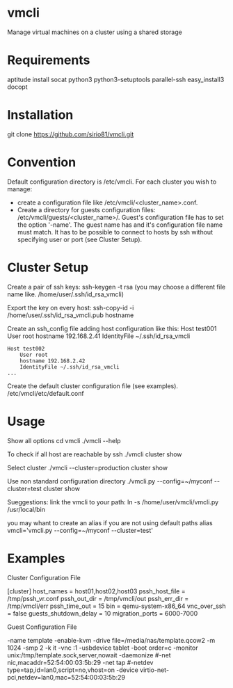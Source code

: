 vmcli
=====

Manage virtual machines on a cluster using a shared storage



Requirements
============

aptitude install socat python3 python3-setuptools parallel-ssh
easy_install3 docopt



Installation
============

git clone https://github.com/sirio81/vmcli.git



Convention
==========
Default configuration directory is /etc/vmcli.
For each cluster you wish to manage:
  - create a configuration file like /etc/vmcli/<cluster_name>.conf.
  - Create a directory for guests configuration files: /etc/vmcli/guests/<cluster_name>/.
Guest's configuration file has to set the option '-name'.
The guest name has and it's configuration file name must match.
It has to be possible to connect to hosts by ssh without specifying user or port (see Cluster Setup).



Cluster Setup
==============

Create a pair of ssh keys:
  ssh-keygen -t rsa 
  (you may choose a different file name like. /home/user/.ssh/id_rsa_vmcli)
  
Export the key on every host: 
  ssh-copy-id -i /home/user/.ssh/id_rsa_vmcli.pub hostname
  
Create an ssh_config file adding host configuration like this:
    Host test001
        User root
        hostname 192.168.2.41
        IdentityFile ~/.ssh/id_rsa_vmcli

    Host test002
        User root
        hostname 192.168.2.42
        IdentityFile ~/.ssh/id_rsa_vmcli
    ...
Create the default cluster configuration file (see examples).
    /etc/vmcli/etc/default.conf



Usage
=====

Show all options
  cd vmcli
  ./vmcli --help

To check if all host are reachable by ssh
  ./vmcli cluster show

Select cluster
  ./vmcli --cluster=production cluster show

Use non standard configuration directory
  ./vmcli.py --config=~/myconf --cluster=test cluster show
  
Sueggestions:
  link the vmcli to your path:
    ln -s /home/user/vmcli/vmcli.py /usr/local/bin
    
  you may whant to create an alias if you are not using default paths
    alias vmcli='vmcli.py --config=~/myconf --cluster=test'

  
  
Examples
========

Cluster Configuration File

[cluster]
host_names = host01,host02,host03
pssh_host_file = /tmp/pssh_vr.conf
pssh_out_dir = /tmp/vmcli/out
pssh_err_dir = /tmp/vmcli/err
pssh_time_out = 15
bin = qemu-system-x86_64
vnc_over_ssh = false
guests_shutdown_delay = 10
migration_ports = 6000-7000


Guest Configuration File

-name template
-enable-kvm
-drive file=/media/nas/template.qcow2
-m 1024 -smp 2
-k it -vnc :1
-usbdevice tablet
-boot order=c
-monitor unix:/tmp/template.sock,server,nowait
-daemonize
#-net nic,macaddr=52:54:00:03:5b:29 -net tap
#-netdev type=tap,id=lan0,script=no,vhost=on -device virtio-net-pci,netdev=lan0,mac=52:54:00:03:5b:29
